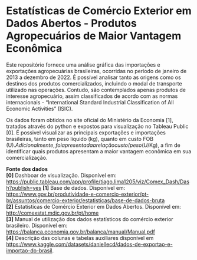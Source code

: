 # Estatísticas de Comércio Exterior em Dados Abertos - Produtos Agropecuários de Maior Vantagem Econômica

Este repositório fornece uma análise gráfica das importações e exportações agropecuárias brasileiras, ocorridas no período de janeiro de 2013 a dezembro de 2022. 
É possível analisar tanto as origens como os destinos dos produtos comercializados, incluindo o modal de transporte utilizado nas operações. Contudo, são contemplados apenas produtos de interesse agropecuário, assim classificados de acordo com as normas internacionais - “International Standard Industrial Classification of All Economic Activities” (ISIC). 

Os dados foram obtidos no site oficial do Ministério da Economia [1], tratados através do python e expostos para visualização no Tableau Public [0]. É possivel visualizar as principais exportações e importações brasileiras, tanto em peso líquido (kg), quanto em custo FOB (U$). Adicionalmente, foi apresentada a relação custo/peso (U$/Kg), a fim de identificar quais produtos apresentam a maior vantagem econômica em sua comercialização.  

**Fonte dos dados**  
**[0]** Dashboar de visualização. Disponível em: https://public.tableau.com/app/profile/tiago.lima1205/viz/Comex_Dash/Dash?publish=yes
**[1]** Base de dados. Disponível em: https://www.gov.br/produtividade-e-comercio-exterior/pt-br/assuntos/comercio-exterior/estatisticas/base-de-dados-bruta  
**[2]** Estatísticas de Comércio Exterior em Dados Abertos. Disponível em: http://comexstat.mdic.gov.br/pt/home  
**[3]** Manual de utilização dos dados estatísticos do comércio exterior brasileiro. Disponível em: https://balanca.economia.gov.br/balanca/manual/Manual.pdf  
**[4]** Descrição das colunas e tabelas auxiliares disponível em https://www.kaggle.com/datasets/daniellecd/dados-de-exportao-e-importao-do-brasil.  
